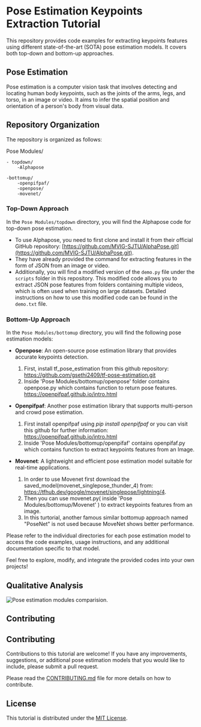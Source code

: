 # Pose Estimation Keypoints Extraction Tutorial

This repository provides code examples for extracting keypoints features using different state-of-the-art (SOTA) pose estimation models. It covers both top-down and bottom-up approaches.

## Pose Estimation

Pose estimation is a computer vision task that involves detecting and locating human body keypoints, such as the joints of the arms, legs, and torso, in an image or video. It aims to infer the spatial position and orientation of a person's body from visual data.



## Repository Organization

The repository is organized as follows:

Pose Modules/

    - topdown/
        -Alphapose
    
    -bottomup/
        -openpifpaf/
        -openpose/
        -movenet/


### Top-Down Approach

In the `Pose Modules/topdown` directory, you will find the Alphapose code for top-down pose estimation.

- To use Alphapose, you need to first clone and install it from their official GitHub repository: [https://github.com/MVIG-SJTU/AlphaPose.git](https://github.com/MVIG-SJTU/AlphaPose.git).
- They have already provided the command for extracting features in the form of JSON from an image or video.
- Additionally, you will find a modified version of the `demo.py` file under the `scripts` folder in this repository. This modified code allows you to extract JSON pose features from folders containing multiple videos, which is often used when training on large datasets. Detailed instructions on how to use this modified code can be found in the `demo.txt` file.


### Bottom-Up Approach

In the `Pose Modules/bottomup` directory, you will find the following pose estimation models:

- **Openpose**: An open-source pose estimation library that provides accurate keypoints detection. 
    1. First, install tf_pose_estimation from this github repository: https://github.com/gsethi2409/tf-pose-estimation.git
    2. Inside 'Pose Modules/bottomup/openpose' folder contains openpose.py which contains function to return pose features. https://openpifpaf.github.io/intro.html

- **Openpifpaf**: Another pose estimation library that supports multi-person and crowd pose estimation.
    1. First install openpifpaf using *pip install openpifpaf* or you can visit this github for further information:  https://openpifpaf.github.io/intro.html
    2.  Inside 'Pose Modules/bottomup/openpifaf' contains openpifaf.py which contains function to extract keypoints features from an Image.

- **Movenet**: A lightweight and efficient pose estimation model suitable for real-time applications.

    1. In order to use Movenet first download the saved_model(movenet_singlepose_thunder_4) from: https://tfhub.dev/google/movenet/singlepose/lightning/4. 
    2. Then you can use movenet.py( inside 'Pose Modules/bottomup/Movenet' ) to extract keypoints features from an image.
    3. In this turtorial, another famous similar bottomup approach named "PoseNet" is not used because MoveNet shows better performance. 

Please refer to the individual directories for each pose estimation model to access the code examples, usage instructions, and any additional documentation specific to that model.

Feel free to explore, modify, and integrate the provided codes into your own projects!

## Qualitative Analysis

![Pose estimation modules comparision.](images/Qualitative%20Analysis.jpg)


## Contributing

## Contributing

Contributions to this tutorial are welcome! If you have any improvements, suggestions, or additional pose estimation models that you would like to include, please submit a pull request.

Please read the [CONTRIBUTING.md](link-to-contributing-file) file for more details on how to contribute.

## License

This tutorial is distributed under the [MIT License](link-to-license-file).
